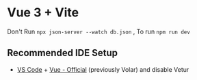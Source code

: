 # Vue 3 + Vite

Don't Run ```npx json-server --watch db.json``` , To run ```npm run dev```

## Recommended IDE Setup

- [VS Code](https://code.visualstudio.com/) + [Vue - Official](https://marketplace.visualstudio.com/items?itemName=Vue.volar) (previously Volar) and disable Vetur
